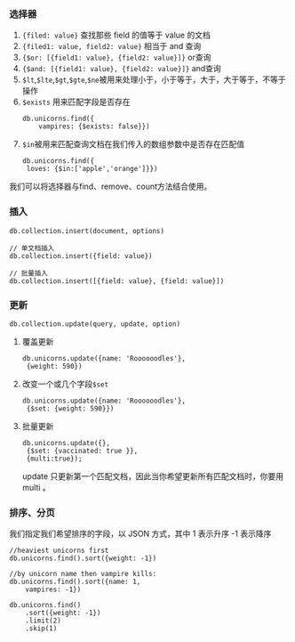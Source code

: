 ### 选择器
1. `{filed: value}` 查找那些 field 的值等于 value 的文档
2. `{filed1: value, field2: value}` 相当于 and 查询
3. `{$or: [{field1: value}, {field2: value}]}` or查询
4. `{$and: [{field1: value}, {field2: value}]}` and查询
5. `$lt`,`$lte`,`$gt`,`$gte`,`$ne`被用来处理小于，小于等于，大于，大于等于，不等于操作
6. `$exists` 用来匹配字段是否存在
    ```
    db.unicorns.find({
        vampires: {$exists: false}})
    ```
7. `$in`被用来匹配查询文档在我们传入的数组参数中是否存在匹配值
   ```
   db.unicorns.find({
   	loves: {$in:['apple','orange']}})
   ```
我们可以将选择器与find、remove、count方法结合使用。

### 插入
`db.collection.insert(document, options)`
```
// 单文档插入
db.collection.insert({field: value})

// 批量插入
db.collection.insert([{field: value}, {field: value}])
```


### 更新
`db.collection.update(query, update, option)`

1. 覆盖更新
   ```
   db.unicorns.update({name: 'Roooooodles'},
   	{weight: 590})
   ```
2. 改变一个或几个字段`$set`
   ```
   db.unicorns.update({name: 'Roooooodles'},
   	{$set: {weight: 590}})
   ```
3. 批量更新
   ```
   db.unicorns.update({},
   	{$set: {vaccinated: true }},
   	{multi:true});
   ```
   update 只更新第一个匹配文档，因此当你希望更新所有匹配文档时，你要用 multi 。

### 排序、分页
我们指定我们希望排序的字段，以 JSON 方式，其中 1 表示升序 -1 表示降序
```
//heaviest unicorns first
db.unicorns.find().sort({weight: -1})

//by unicorn name then vampire kills:
db.unicorns.find().sort({name: 1,
	vampires: -1})

db.unicorns.find()
	.sort({weight: -1})
	.limit(2)
	.skip(1)
```